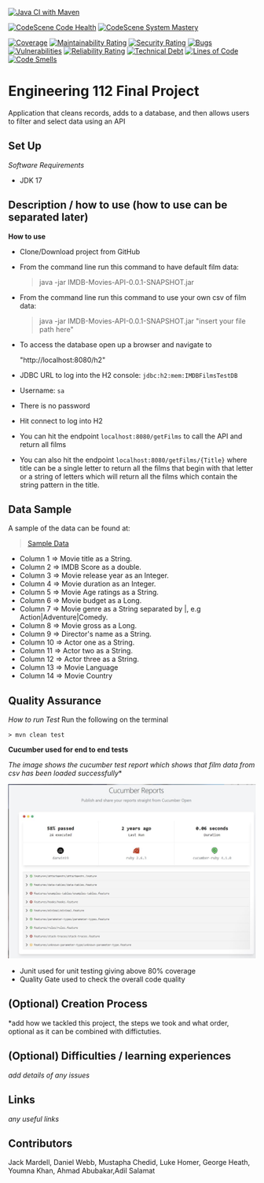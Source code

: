 [![Java CI with Maven](https://github.com/dhansak79/imdb-movies-engineering112/actions/workflows/maven.yml/badge.svg)](https://github.com/dhansak79/imdb-movies-engineering112/actions/workflows/maven.yml)

[![CodeScene Code Health](https://codescene.io/projects/27060/status-badges/code-health)](https://codescene.io/projects/27060)
[![CodeScene System Mastery](https://codescene.io/projects/27060/status-badges/system-mastery)](https://codescene.io/projects/27060)

[![Coverage](https://sonarcloud.io/api/project_badges/measure?project=imdb-movies-engineering112&metric=coverage)](https://sonarcloud.io/summary/new_code?id=imdb-movies-engineering112)
[![Maintainability Rating](https://sonarcloud.io/api/project_badges/measure?project=imdb-movies-engineering112&metric=sqale_rating)](https://sonarcloud.io/summary/new_code?id=imdb-movies-engineering112)
[![Security Rating](https://sonarcloud.io/api/project_badges/measure?project=imdb-movies-engineering112&metric=security_rating)](https://sonarcloud.io/summary/new_code?id=imdb-movies-engineering112)
[![Bugs](https://sonarcloud.io/api/project_badges/measure?project=imdb-movies-engineering112&metric=bugs)](https://sonarcloud.io/summary/new_code?id=imdb-movies-engineering112)
[![Vulnerabilities](https://sonarcloud.io/api/project_badges/measure?project=imdb-movies-engineering112&metric=vulnerabilities)](https://sonarcloud.io/summary/new_code?id=imdb-movies-engineering112)
[![Reliability Rating](https://sonarcloud.io/api/project_badges/measure?project=imdb-movies-engineering112&metric=reliability_rating)](https://sonarcloud.io/summary/new_code?id=imdb-movies-engineering112)
[![Technical Debt](https://sonarcloud.io/api/project_badges/measure?project=imdb-movies-engineering112&metric=sqale_index)](https://sonarcloud.io/summary/new_code?id=imdb-movies-engineering112)
[![Lines of Code](https://sonarcloud.io/api/project_badges/measure?project=imdb-movies-engineering112&metric=ncloc)](https://sonarcloud.io/summary/new_code?id=imdb-movies-engineering112)
[![Code Smells](https://sonarcloud.io/api/project_badges/measure?project=imdb-movies-engineering112&metric=code_smells)](https://sonarcloud.io/summary/new_code?id=imdb-movies-engineering112)

# Engineering 112 Final Project

Application that cleans records, adds to a database, and then allows users to filter and select data
using an API

## Set Up

*Software Requirements*

- JDK 17

## Description / how to use (how to use can be separated later)

**How to use**

- Clone/Download project from GitHub
- From the command line run this command to have default film data:
  > java -jar IMDB-Movies-API-0.0.1-SNAPSHOT.jar
- From the command line run this command to use your own csv of film data:
  > java -jar IMDB-Movies-API-0.0.1-SNAPSHOT.jar "insert your file path here"
- To access the database open up a browser and navigate to
  
  "http://localhost:8080/h2"
 
- JDBC URL to log into the H2 console: `jdbc:h2:mem:IMDBFilmsTestDB`
- Username: `sa`
- There is no password
- Hit connect to log into H2

- You can hit the endpoint `localhost:8080/getFilms` to call the API and return all films
- You can also hit the endpoint `localhost:8080/getFilms/{Title}` where title can be a single letter to return all the films that begin with that letter or a string of letters which will return all the films which contain the string pattern in the title. 

## Data Sample

A sample of the data can be found at:
> [Sample Data](./src/main/resources/imdb_data.csv)

- Column 1  => Movie title as a String.
- Column 2  => IMDB Score as a double.
- Column 3  => Movie release year as an Integer.
- Column 4  => Movie duration as an Integer.
- Column 5  => Movie Age ratings as a String.
- Column 6  => Movie budget as a Long.
- Column 7  => Movie genre as a String separated by |, e.g Action|Adventure|Comedy.
- Column 8  => Movie gross as a Long.
- Column 9  => Director's name as a String.
- Column 10 => Actor one as a String.
- Column 11 => Actor two as a String.
- Column 12 => Actor three as a String.
- Column 13 => Movie Language
- Column 14 => Movie Country

## Quality Assurance

*How to run Test*
Run the following on the terminal

    > mvn clean test

**Cucumber used for end to end tests**

*The image shows the cucumber test report which shows that film data from csv has been loaded
successfully**

<img src="src/test/resources/testEvidence/End_To_End_Test.png" />

- Junit used for unit testing giving above 80% coverage
- Quality Gate used to check the overall code quality

## (Optional) Creation Process

*add how we tackled this project, the steps we took and what order, optional as it can be combined
with diffictuties.

## (Optional) Difficulties / learning experiences

*add details of any issues*

## Links

*any useful links*

## Contributors

Jack Mardell, Daniel Webb, Mustapha Chedid, Luke Homer, George Heath, Youmna Khan, Ahmad
Abubakar,Adil Salamat
